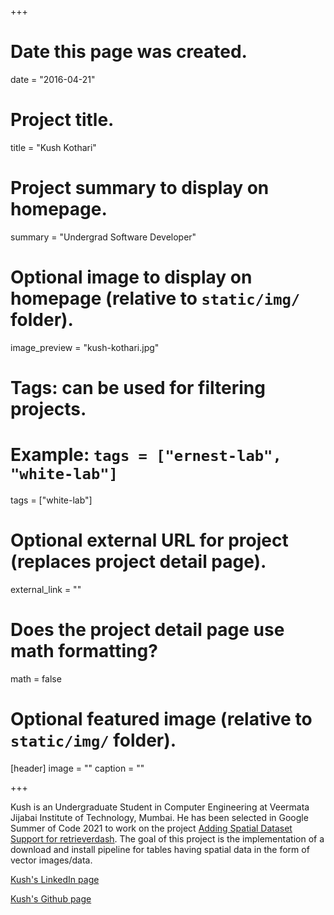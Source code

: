 +++
# Date this page was created.
date = "2016-04-21"

# Project title.
title = "Kush Kothari"

# Project summary to display on homepage.
summary = "Undergrad Software Developer"

# Optional image to display on homepage (relative to `static/img/` folder).
image_preview = "kush-kothari.jpg"

# Tags: can be used for filtering projects.
# Example: `tags = ["ernest-lab", "white-lab"]`
tags = ["white-lab"]

# Optional external URL for project (replaces project detail page).
external_link = ""

# Does the project detail page use math formatting?
math = false

# Optional featured image (relative to `static/img/` folder).
[header]
image = ""
caption = ""

+++

Kush is an Undergraduate Student in Computer Engineering at Veermata Jijabai Institute of Technology, Mumbai. He has been selected in Google Summer of Code 2021 to work on the project [Adding Spatial Dataset Support for retrieverdash](https://summerofcode.withgoogle.com/projects/#5058242943647744). The goal of this project is the implementation of a download and install pipeline for tables having spatial data in the form of vector images/data.

[Kush's LinkedIn page](https://www.linkedin.com/in/kush-kothari-ba013218b/)

[Kush's Github page](https://github.com/weecology/retriever)
